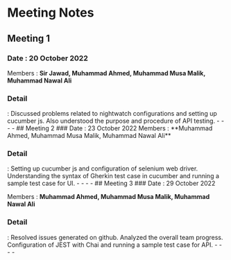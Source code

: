 # Meeting Notes
## Meeting 1
### Date  : 20 October 2022
Members : **Sir Jawad, Muhammad Ahmed, Muhammad Musa Malik, Muhammad Nawal Ali** <br />
<h3> Detail </h3> : Discussed problems related to nightwatch configurations and setting up cucumber js. Also understood the purpose and procedure of API testing.
- - - -
## Meeting 2
### Date : 23 October 2022
Members : **Muhammad Ahmed, Muhammad Musa Malik, Muhammad Nawal Ali** <br />
<h3> Detail </h3> : Setting up cucumber js and configuration of selenium web driver. Understanding the syntax of Gherkin test case in cucumber and running a sample test case for UI.
- - - -
## Meeting 3
### Date : 29 October 2022

Members : **Muhammad Ahmed, Muhammad Musa Malik, Muhammad Nawal Ali** <br />
<h3> Detail </h3> : Resolved issues generated on github. Analyzed the overall team progress. Configuration of JEST with Chai and running a sample test case for API.
- - - -
